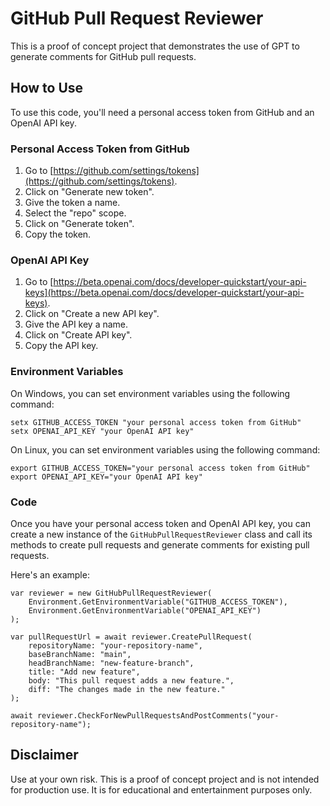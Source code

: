 # GitHub Pull Request Reviewer

This is a proof of concept project that demonstrates the use of GPT to generate comments for GitHub pull requests. 

## How to Use

To use this code, you'll need a personal access token from GitHub and an OpenAI API key. 

### Personal Access Token from GitHub

1. Go to [https://github.com/settings/tokens](https://github.com/settings/tokens).
2. Click on "Generate new token".
3. Give the token a name.
4. Select the "repo" scope.
5. Click on "Generate token".
6. Copy the token.

### OpenAI API Key

1. Go to [https://beta.openai.com/docs/developer-quickstart/your-api-keys](https://beta.openai.com/docs/developer-quickstart/your-api-keys).
2. Click on "Create a new API key".
3. Give the API key a name.
4. Click on "Create API key".
5. Copy the API key.

### Environment Variables

On Windows, you can set environment variables using the following command:

```
setx GITHUB_ACCESS_TOKEN "your personal access token from GitHub"
setx OPENAI_API_KEY "your OpenAI API key"
```

On Linux, you can set environment variables using the following command:

```
export GITHUB_ACCESS_TOKEN="your personal access token from GitHub"
export OPENAI_API_KEY="your OpenAI API key"
```

### Code

Once you have your personal access token and OpenAI API key, you can create a new instance of the `GitHubPullRequestReviewer` class and call its methods to create pull requests and generate comments for existing pull requests. 

Here's an example:

```
var reviewer = new GitHubPullRequestReviewer(
    Environment.GetEnvironmentVariable("GITHUB_ACCESS_TOKEN"),
    Environment.GetEnvironmentVariable("OPENAI_API_KEY")
);

var pullRequestUrl = await reviewer.CreatePullRequest(
    repositoryName: "your-repository-name",
    baseBranchName: "main",
    headBranchName: "new-feature-branch",
    title: "Add new feature",
    body: "This pull request adds a new feature.",
    diff: "The changes made in the new feature."
);

await reviewer.CheckForNewPullRequestsAndPostComments("your-repository-name");
```

## Disclaimer

Use at your own risk. This is a proof of concept project and is not intended for production use. It is for educational and entertainment purposes only.
